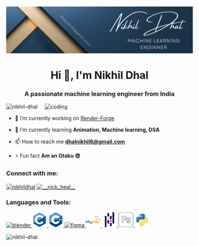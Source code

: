 ![logo](https://github.com/Nikhil-Dhal/Nikhil-Dhal/blob/main/Blue%20Gold%20Elegant%20Minimalist%20Digital%20Marketer%20LinkedIn%20Banner.png)
<h1 align="center">Hi 👋, I'm Nikhil Dhal</h1>
<h3 align="center">A passionate machine learning engineer from India</h3>

<img align="right" alt="coding" width="400" src="https://i.makeagif.com/media/4-06-2017/-nvBml.gif">

<p align="left"> <img src="https://komarev.com/ghpvc/?username=nikhil-dhal&label=Profile%20views&color=0e75b6&style=flat" alt="nikhil-dhal" /> </p>

- 🔭 I’m currently working on [Render-Forge](http://render-forge.unaux.com/)

- 🌱 I’m currently learning **Animation, Machine learning, DSA**

- 📫 How to reach me **dhalnikhil6@gmail.com**

- ⚡ Fun fact **Am an Otaku 😎**

<h3 align="left">Connect with me:</h3>
<p align="left">
<a href="https://linkedin.com/in/nikhildhal" target="blank"><img align="center" src="https://raw.githubusercontent.com/rahuldkjain/github-profile-readme-generator/master/src/images/icons/Social/linked-in-alt.svg" alt="nikhildhal" height="30" width="40" /></a>
<a href="https://instagram.com/__nick_heal__" target="blank"><img align="center" src="https://raw.githubusercontent.com/rahuldkjain/github-profile-readme-generator/master/src/images/icons/Social/instagram.svg" alt="__nick_heal__" height="30" width="40" /></a>
</p>

<h3 align="left">Languages and Tools:</h3>
<p align="left"> <a href="https://www.blender.org/" target="_blank" rel="noreferrer"> <img src="https://download.blender.org/branding/community/blender_community_badge_white.svg" alt="blender" width="40" height="40"/> </a> <a href="https://www.cprogramming.com/" target="_blank" rel="noreferrer"> <img src="https://raw.githubusercontent.com/devicons/devicon/master/icons/c/c-original.svg" alt="c" width="40" height="40"/> </a> <a href="https://www.w3schools.com/cpp/" target="_blank" rel="noreferrer"> <img src="https://raw.githubusercontent.com/devicons/devicon/master/icons/cplusplus/cplusplus-original.svg" alt="cplusplus" width="40" height="40"/> </a> <a href="https://www.figma.com/" target="_blank" rel="noreferrer"> <img src="https://www.vectorlogo.zone/logos/figma/figma-icon.svg" alt="figma" width="40" height="40"/> </a> <a href="https://www.mysql.com/" target="_blank" rel="noreferrer"> <img src="https://raw.githubusercontent.com/devicons/devicon/master/icons/mysql/mysql-original-wordmark.svg" alt="mysql" width="40" height="40"/> </a> <a href="https://pandas.pydata.org/" target="_blank" rel="noreferrer"> <img src="https://raw.githubusercontent.com/devicons/devicon/2ae2a900d2f041da66e950e4d48052658d850630/icons/pandas/pandas-original.svg" alt="pandas" width="40" height="40"/> </a> <a href="https://www.photoshop.com/en" target="_blank" rel="noreferrer"> <img src="https://raw.githubusercontent.com/devicons/devicon/master/icons/photoshop/photoshop-line.svg" alt="photoshop" width="40" height="40"/> </a> <a href="https://www.python.org" target="_blank" rel="noreferrer"> <img src="https://raw.githubusercontent.com/devicons/devicon/master/icons/python/python-original.svg" alt="python" width="40" height="40"/> </a> </p>

<p><img align="center" src="https://github-readme-stats.vercel.app/api/top-langs?username=nikhil-dhal&show_icons=true&locale=en&layout=compact" alt="nikhil-dhal" /></p>
 

